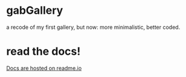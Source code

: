 # gabGallery
a recode of my first gallery, but now: more minimalistic, better coded.

# read the docs!

[Docs are hosted on readme.io](http://gabgallery2.readme.io/)